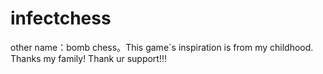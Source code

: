 # infectchess
other name：bomb chess。This game`s inspiration is from my childhood. Thanks my family! Thank ur support!!!
